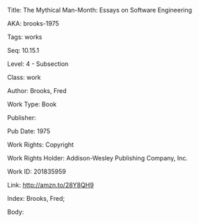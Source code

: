 Title: The Mythical Man-Month: Essays on Software Engineering 


AKA: brooks-1975 

Tags: works 

Seq:  10.15.1 

Level: 4 - Subsection  

Class: work 

Author: Brooks, Fred

Work Type: Book

Publisher: 

Pub Date: 1975

Work Rights:  Copyright

Work Rights Holder: Addison-Wesley Publishing Company, Inc.

Work ID: 201835959

Link: http://amzn.to/28Y8QH9 

Index: Brooks, Fred;  

Body:  

